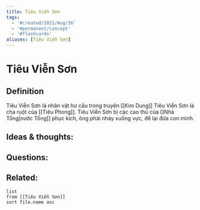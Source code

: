 ```yaml
---
title: Tiêu Viễn Sơn
tags:
  - '#created/2021/Aug/16'
  - '#permanent/concept'
  - '#flashcards'
aliases: [Tiêu Viễn Sơn]
---
```

# Tiêu Viễn Sơn

## Definition
Tiêu Viễn Sơn là nhân vật hư cấu trong truyện [[Kim Dung]]
Tiêu Viễn Sơn là cha ruột của [[Tiêu Phong]]. 
Tiêu Viễn Sơn bị các cao thủ của [[Nhà Tống|nước Tống]] phục kích, ông phải nhảy xuống vực, để lại đứa con mình.

## Ideas & thoughts:


## Questions:


## Related:
```dataview
list
from [[Tiêu Viễn Sơn]]
sort file.name asc
```